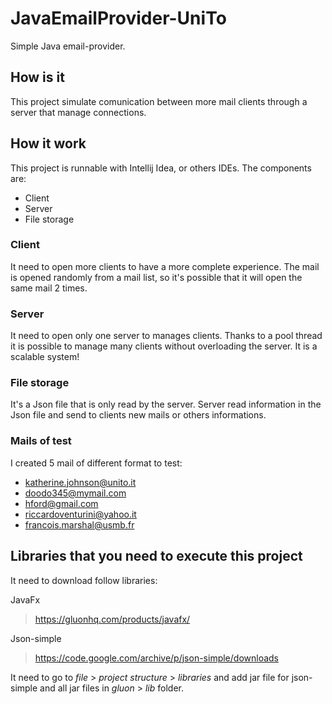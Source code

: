 # JavaEmailProvider-UniTo
Simple Java email-provider.

## How is it
This project simulate comunication between more mail clients through a server that manage connections.

## How it work
This project is runnable with Intellij Idea, or others IDEs.
The components are:
* Client
* Server
* File storage

### Client
It need to open more clients to have a more complete experience.
The mail is opened randomly from a mail list, so it's possible that it will open the same mail 2 times.

### Server
It need to open only one server to manages clients.
Thanks to a pool thread it is possible to manage many clients without overloading the server. It is a scalable system!

### File storage
It's a Json file that is only read by the server.
Server read information in the Json file and send to clients new mails or others informations.

### Mails of test
I created 5 mail of different format to test:

* katherine.johnson@unito.it
* doodo345@mymail.com
* hford@gmail.com
* riccardoventurini@yahoo.it
* francois.marshal@usmb.fr

## Libraries that you need to execute this project
It need to download follow libraries:

JavaFx
> https://gluonhq.com/products/javafx/

Json-simple
> https://code.google.com/archive/p/json-simple/downloads

It need to go to *file* > *project structure* > *libraries* and add jar file for json-simple and all jar files in *gluon* > *lib* folder.
